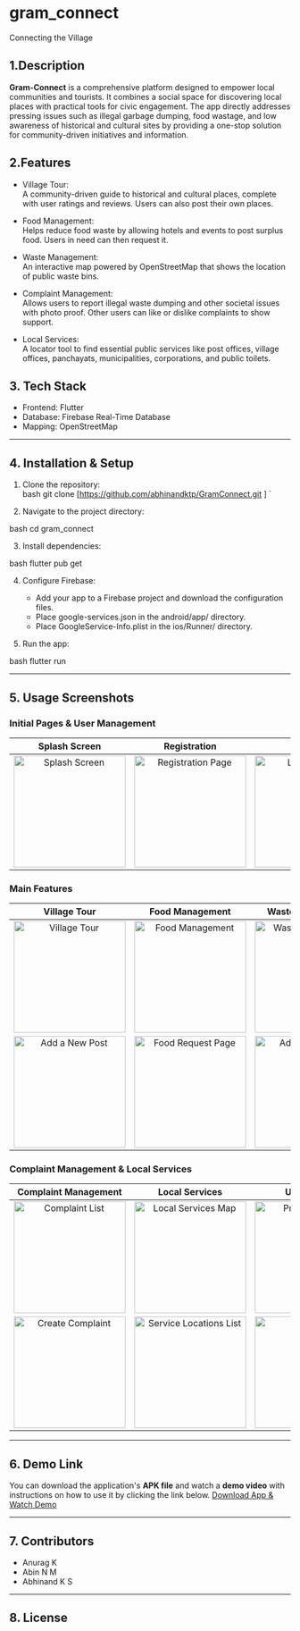 # gram_connect

Connecting the Village

## 1.Description
**Gram-Connect** is a comprehensive platform designed to empower local communities and tourists. It combines a social space for discovering local places with practical tools for civic engagement. The app directly addresses pressing issues such as illegal garbage dumping, food wastage, and low awareness of historical and cultural sites by providing a one-stop solution for community-driven initiatives and information.

## 2.Features
- Village Tour:  
  A community-driven guide to historical and cultural places, complete with user ratings and reviews. Users can also post their own places.

- Food Management:  
  Helps reduce food waste by allowing hotels and events to post surplus food. Users in need can then request it.

- Waste Management:  
  An interactive map powered by OpenStreetMap that shows the location of public waste bins.

- Complaint Management:  
  Allows users to report illegal waste dumping and other societal issues with photo proof. Other users can like or dislike complaints to show support.

- Local Services:  
  A locator tool to find essential public services like post offices, village offices, panchayats, municipalities, corporations, and public toilets.


## 3. Tech Stack

- Frontend: Flutter  
- Database: Firebase Real-Time Database  
- Mapping: OpenStreetMap

---

## 4. Installation & Setup

1. Clone the repository:  
bash
git clone [https://github.com/abhinandktp/GramConnect.git ]
`

2. Navigate to the project directory:

bash
cd gram_connect


3. Install dependencies:

bash
flutter pub get


4. Configure Firebase:

   * Add your app to a Firebase project and download the configuration files.
   * Place google-services.json in the android/app/ directory.
   * Place GoogleService-Info.plist in the ios/Runner/ directory.

5. Run the app:

bash
flutter run


---

## 5. Usage Screenshots

### Initial Pages & User Management

| **Splash Screen** | **Registration** | **Login** |
| :---: | :---: | :---: |
| <img src="https://github.com/user-attachments/assets/558541e3-bc48-4cac-95a4-03aae8dd6aa5" alt="Splash Screen" width="200"> | <img src="https://github.com/user-attachments/assets/80fa0d94-09c5-4e6f-a54c-5e9736300eae" alt="Registration Page" width="200"> | <img src="https://github.com/user-attachments/assets/55a74618-bd07-4b90-bae4-71442212818e" alt="Login Screen" width="200"> |

### Main Features

| **Village Tour** | **Food Management** | **Waste Management** |
| :---: | :---: | :---: |
| <img src="https://github.com/user-attachments/assets/6b4e9faf-61cd-4685-bace-bf82b031818d" alt="Village Tour" width="200"> | <img src="https://github.com/user-attachments/assets/1b0c07a1-4ef6-47cc-9c89-eead8020c317" alt="Food Management" width="200"> | <img src="https://github.com/user-attachments/assets/8bc49228-46e1-435e-9ce2-5d40a78ad5e5" alt="Waste Management Map" width="200"> |
| <img src="https://github.com/user-attachments/assets/9723e4b5-7727-4522-8b8a-7e74a3f6ad4a" alt="Add a New Post" width="200"> | <img src="https://github.com/user-attachments/assets/5c2af452-3452-4cc4-9f2a-c16d9ca3ed81" alt="Food Request Page" width="200"> | <img src="https://github.com/user-attachments/assets/a16e32f3-2a58-46e6-9806-6cb72b937772" alt="Add Bin Location" width="200"> |

### Complaint Management & Local Services

| **Complaint Management** | **Local Services** | **User Profile** |
| :---: | :---: | :---: |
| <img src="https://github.com/user-attachments/assets/8af3d9ce-581e-4d96-b783-039ddb7a80dc" alt="Complaint List" width="200"> | <img src="https://github.com/user-attachments/assets/9aca7c85-6d9f-4ac5-a81f-8da0ec271afb" alt="Local Services Map" width="200"> | <img src="https://github.com/user-attachments/assets/582f9355-8d0d-4d37-ace5-a6719be57b6b" alt="Profile Settings" width="200"> |
| <img src="https://github.com/user-attachments/assets/5e36d61e-e23a-" alt="Create Complaint" width="200"> | <img src="https://github.com/user-attachments/assets/59cdc311-ae77-4876-9f24-12b2c3b9a775" alt="Service Locations List" width="200"> | <img src="https://github.com/user-attachments/assets/397d2998-8210-40b1-aa7c-add10e6dd75b" alt="My Posts" width="200"> |



---

## 6. Demo Link

You can download the application's **APK file** and watch a **demo video** with instructions on how to use it by clicking the link below.
[Download App & Watch Demo]([your-link-to-apk-and-video-here](https://drive.google.com/drive/folders/1tlIoAX8R8JwPOpUkLLQ4k5BEj_X0b_QW))

---

## 7. Contributors

* Anurag K
* Abin N M
* Abhinand K S

---

## 8. License
